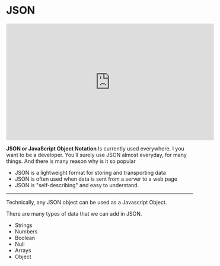 # JSON

<iframe width="560" height="315" src="https://www.youtube.com/embed/SGmKCVd_ajk" title="YouTube video player" frameborder="0" allow="accelerometer; autoplay; clipboard-write; encrypted-media; gyroscope; picture-in-picture" allowfullscreen></iframe>

**JSON or JavaScript Object Notation** 
Is currently used everywhere. I you want to be a developer. You’ll surely use JSON almost everyday, for many things. And there is many reason why is it so popular
- JSON is a lightweight format for storing and transporting data
- JSON is often used when data is sent from a server to a web page
- JSON is "self-describing" and easy to understand.
 

 <hr>
Technically, any JSON object can be used as a Javascript Object.


There are many types of data that we can add in JSON.

- Strings
- Numbers
- Boolean
- Null
- Arrays
- Object

 
 

